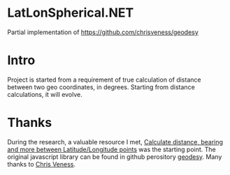 # LatLonSpherical.NET
Partial implementation of https://github.com/chrisveness/geodesy

# Intro
Project is started from a requirement of true calculation of distance between two geo coordinates, in degrees. Starting from distance calculations, it will evolve.
# Thanks
During the research, a valuable resource I met, [Calculate distance, bearing and more between Latitude/Longitude points](https://www.movable-type.co.uk/scripts/latlong.html) was the starting point. The original javascript library can be found in github perository [geodesy](https://github.com/chrisveness/geodesy). Many thanks to [Chris Veness](https://github.com/chrisveness).
